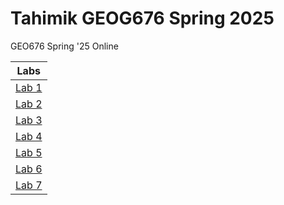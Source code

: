 # Tahimik GEOG676 Spring 2025
GEO676 Spring '25 Online

| Labs  |
|:-------:|
|[Lab 1](Lab1/README.md)|
|[Lab 2](Lab2/README.md)|
|[Lab 3](Lab3/README.md)|
|[Lab 4](Lab4/README.md)|
|[Lab 5](Lab5/README.md)|
|[Lab 6](Lab6/README.md)|
|[Lab 7](Lab7/README.md)|

